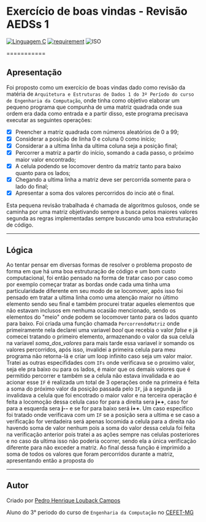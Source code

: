 # Exercício de boas vindas - Revisão AEDSs 1

[![Linguagem C](https://img.shields.io/badge/Linguagem-C-green.svg)](https://github.com/PedroLouback/TrabalhoFinal-Prog.2)
[![requirement](https://img.shields.io/badge/IDE-Visual%20Studio%20Code-informational)](https://code.visualstudio.com/docs/?dv=linux64_deb)
![ISO](https://img.shields.io/badge/ISO-Linux-blueviolet)


===========

## Apresentação

Foi proposto como um exercício de boas vindas dado como revisão da matéria de `Arquitetura e Estruturas de Dados 1 do 3º Período do curso de Engenharia da Computação`, onde tinha como objetivo elaborar um pequeno programa que compunha de uma matriz quadrada onde sua ordem era dada como entrada e a partir disso, este programa precisava executar as seguintes operações:

- [X] Preencher a matriz quadrada com números aleatórios de 0 a 99;
- [X] Considerar a posição de linha 0 e coluna 0 como início;
- [X] Considerar a a ultima linha da ultima coluna seja a posição final;
- [X] Percorrer a matriz a partir do início, somando a cada passo, o próximo maior valor encontrado;
- [X] A celula podendo se locomover dentro da matriz tanto para baixo quanto para os lados;
- [X] Chegando a ultima linha a matriz deve ser percorrida somente para o lado do final;
- [X] Apresentar a soma dos valores percorridos do incio até o final.

Esta pequena revisão trabalhada é chamada de algoritmos gulosos, onde se caminha por uma matriz objetivando sempre a busca pelos maiores valores segunda as regras implementadas sempre buscando uma boa estruturação de código.

---

## Lógica

Ao tentar pensar em diversas formas de resolver o problema proposto de forma em que há uma boa estruturação de código e um bom custo computacional, foi então pensado na forma de tratar caso por caso como por exemplo começar tratar as bordas onde cada uma tinha uma particularidade diferente em seu modo de se locomover, após isso foi pensado em tratar a ultima linha como uma atenção maior no último elemento sendo seu final e também procurei tratar aqueles elementos que não estavam inclusos em nenhuma ocasião mencionado, sendo os elementos do "meio" onde podem se locomover tanto para os lados quanto para baixo. Foi criada uma função chamada `PercorrendoMatriz` onde primeiramente nela declarei uma variavel _bool_ que recebia o valor _false_ e já comecei tratando o primeiro elemento, armazenando o valor da sua celula na variavel *soma_dos_valores* para mais tarde essa variavel ir somando os valores percorridos, após isso, invalidei a primeira celula para meu programa não retorna-lá e criar um loop infinito caso seja um valor maior. Tratei as outras especifidades com `IFs` onde verificava se o proximo valor, seja ele pra baixo ou para os lados, é maior que os demais valores que é permitido percorrer e também se a celula não estava invalidada e ao acionar esse `IF` é realizada um total de 3 operações onde na primeira é feita a soma do próximo valor da posição passada pelo `IF`, já a segunda já invalidava a celula que foi encotrado o maior valor e na terceira operação é feita a locomoção dessa celula caso for para a direita sera **j++**, caso for para a esquerda sera **j--** e se for para baixo será **i++**. Um caso especifico foi tratado onde verificava com um `IF` se a posição sera a ultima e se caso a verificação for verdadeira será apenas locomida a celula para a direita não havendo soma de valor nenhum pois a soma do valor dessa celula foi feita na verificação anterior pois tratei a as ações sempre nas celulas posteriores e no caso da ultima isso não poderia ocorrer, sendo ela a única verificação diferente para não exceder a matriz. Ao final dessa função é imprimido a soma de todos os valores que foram percorridos durante a matriz, apresentando então a proposta do     

---

## Autor

Criado por [Pedro Henrique Louback Campos](https://www.linkedin.com/in/pedro-henrique-louback-campos-0a4a03205/)

Aluno do 3° periodo do curso de `Engenharia da Computação` no [CEFET-MG](https://www.cefetmg.br)

